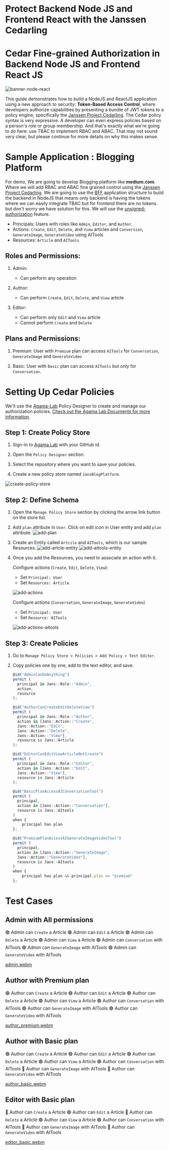 # Protect Backend Node JS and Frontend React with the Janssen Cedarling
# Cedar Fine-grained Authorization in Backend Node JS and Frontend React JS 

![banner-node-react](https://github.com/user-attachments/assets/8a679aa3-750b-4176-acc9-d7a30fb159b4)

This guide demonstrates how to build a NodeJS and ReactJS application using a new approach to security: **Token-Based Access Control**, where developers authorize capabilities by presenting a bundle of JWT tokens to a policy engine, specifically the [Janssen Project Cedarling](https://docs.jans.io/head/cedarling/cedarling-overview/). The Cedar policy syntax is very expressive. A developer can even express policies based on a person's role or group membership. And that's exactly what we're going to do here: use TBAC to implement RBAC and ABAC. That may not sound very clear, but please continue for more details on why this makes sense.

# Sample Application : Blogging Platform

For demo, We are going to develop Blogging platform like **medium.com**. Where we will add RBAC and ABAC fine grained control using the [Janssen Project Cedarling](https://docs.jans.io/head/cedarling/cedarling-overview/). We are going to use the [BFF](https://datatracker.ietf.org/doc/html/draft-ietf-oauth-browser-based-apps-24) application structure to build the backend in NodeJS that means only backend is having the tokens where we can easily integrate TBAC but for frontend there are no tokens. but don't worry we have solution for this. We will use the [unsigned-authorization](https://docs.jans.io/stable/cedarling/getting-started/javascript/#unsigned-authorization) feature.

- Principals: Users with roles like `Admin`, `Editor`, and `Author`.
- Actions: `Create`, `Edit`, `Delete`, and `View` articles and `Conversion`, `GenerateImage`, `GenerateVideo` using AITools
- Resources: `Article` and `AITools`

## Roles and Permissions:

1. Admin:

   - Can perform any operation

1. Author:

   - Can perform `Create`, `Edit`, `Delete`, and `View` article

1. Editor:

   - Can perform only `Edit` and `View` article
   - Cannot perform `Create` and `Delete`

## Plans and Permissions:

1. Premium:
   User with `Premium` plan can access `AITools` for `Conversation`, `GenerateImage` and `GenerateVideo`

1. Basic:
   User with `Basic` plan can access `AITools` but only for `Conversation`.

# Setting Up Cedar Policies

We'll use the [Agama-Lab](https://cloud.gluu.org/agama-lab) Policy Designer to create and manage our authorization policies. [Check out the Agama Lab Documents for more information](https://gluu.org/agama/authorization-policy-designer/).

## Step 1: Create Policy Store

1. Sign-in to [Agama Lab](https://cloud.gluu.org/agama-lab) with your GitHub id.

1. Open the `Policy Designer` section.

1. Select the repository where you want to save your policies.

1. Create a new policy store named `JansBlogPlatform`.

![create-policy-store](https://github.com/user-attachments/assets/a2b87823-782b-4ccc-9570-c79e587da1e4)

## Step 2: Define Schema

1. Open the `Manage Policy Store` section by clicking the arrow link button on the store list.

1. Add `plan` attribute in `User`. Click on edit icon in User entity and add `plan` attribute.
   ![add-plan](https://github.com/user-attachments/assets/73318ec2-504f-443b-92c8-e17d215be45a)

1. Create an Entity called `Artcile` and `AITools`, which is our sample Resources.
   ![add-artcle-entity](https://github.com/user-attachments/assets/7b8f5820-83ac-486c-adeb-f8588794e673)
   ![add-aitools-entity](https://github.com/user-attachments/assets/ef810e39-980a-4e37-a513-b21a4a07bea1)

1. Once you add the Resources, you need to associate an action with it. 

   Configure actions (`Create`, `Edit`, `Delete`, `View`):

   - Set `Principal: User`
   - Set `Resources: Article`.

   ![add-actions](https://github.com/user-attachments/assets/4dea485b-0245-40bd-bc3b-c36a870f5bf2)

   Configure actions (`Conversation`, `GenerateImage`, `GenerateVideo`)

   - Set `Principal: User`
   - Set `Resource: AITools`

   ![add-actions-aitools](https://github.com/user-attachments/assets/e87367ba-19fa-4f5a-aa09-2b80bdfb7c6a)

## Step 3: Create Policies

1. Go to `Manage Policy Store > Policies > Add Policy > Text Editor`.

1. Copy policies one by one, add to the text editor, and save.

   ```js
   @id("AdminCanDoAnything")
   permit (
     principal in Jans::Role::"Admin",
     action,
     resource
   );
   ```
   
   ```js
   @id("AuthorCanCreateEditDeleteView")
   permit (
     principal in Jans::Role::"Author",
     action in [Jans::Action::"Create",
     Jans::Action::"Edit",
     Jans::Action::"Delete",
     Jans::Action::"View"],
     resource is Jans::Article
   );
   ```
   
   ```js
   @id("EditorCanEditViewArticleNotCreate")
   permit (
     principal in Jans::Role::"Editor",
     action in [Jans::Action::"Edit",
     Jans::Action::"View"],
     resource is Jans::Article
   );
   ```
   
   ```js
   @id("BasicPlanAccessAIConversationTool")
   permit (
     principal,
     action in [Jans::Action::"Conversation"],
     resource is Jans::AItools
   )
   when {
       principal has plan
   };
   ```
   
   ```js
   @id("PremiumPlanAccessAIGenerateImageVideoTool")
   permit (
     principal,
     action in [Jans::Action::"GenerateImage",
     Jans::Action::"GenerateVideo"],
     resource is Jans::AItools
   )
   when {
       principal has plan && principal.plan == "premium"
   };
   ```


# Test Cases

## Admin with All permissions

🟢 Admin can `Create` a Article
🟢 Admin can `Edit` a Article
🟢 Admin can `Delete` a Article
🟢 Admin can `View` a Article
🟢 Admin can `Conversation` with AITools
🟢 Admin can `GenerateImage` with AITools
🟢 Admin can `GenerateVideo` with AITools

[admin.webm](https://github.com/user-attachments/assets/0db55157-ff67-46c6-a37f-5ff83c28ad74)

## Author with Premium plan

🟢 Author can `Create` a Article
🟢 Author can `Edit` a Article
🟢 Author can `Delete` a Article
🟢 Author can `View` a Article
🟢 Author can `Conversation` with AITools
🟢 Author can `GenerateImage` with AITools
🟢 Author can `GenerateVideo` with AITools

[author_premium.webm](https://github.com/user-attachments/assets/740a8d3e-c73e-446e-8032-e3b00f92c8ae)

## Author with Basic plan

🟢 Author can `Create` a Article
🟢 Author can `Edit` a Article
🟢 Author can `Delete` a Article
🟢 Author can `View` a Article
🟢 Author can `Conversation` with AITools
🔴 Author can `GenerateImage` with AITools
🔴 Author can `GenerateVideo` with AITools

[author_basic.webm](https://github.com/user-attachments/assets/9394f3f7-686e-4a9f-9ad5-145bc3f33534)

## Editor with Basic plan

🔴 Author can `Create` a Article
🟢 Author can `Edit` a Article
🔴 Author can `Delete` a Article
🟢 Author can `View` a Article
🟢 Author can `Conversation` with AITools
🔴 Author can `GenerateImage` with AITools
🔴 Author can `GenerateVideo` with AITools

[editor_basic.webm](https://github.com/user-attachments/assets/b1be3d15-c31b-46f6-9c69-fcc89ea0147b)
